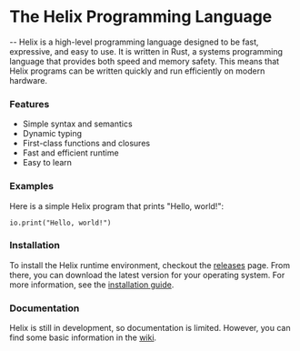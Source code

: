 # The Helix Programming Language
--
Helix is a high-level programming language designed to be fast, expressive, and easy to use. It is written in Rust, a systems programming language that provides both speed and memory safety. This means that Helix programs can be written quickly and run efficiently on modern hardware.

### Features
- Simple syntax and semantics
- Dynamic typing 
- First-class functions and closures
- Fast and efficient runtime
- Easy to learn

### Examples
Here is a simple Helix program that prints "Hello, world!":

```helix
io.print("Hello, world!")
```

### Installation
To install the Helix runtime environment, checkout the [releases](https://github.com/arjpeg/helix/releases) page. From there, you can download the latest version for your operating system. For more information, see the [installation guide](https://github.com/arjpeg/helix/wiki/Installation).

### Documentation
Helix is still in development, so documentation is limited. However, you can find some basic information in the [wiki](https://github.com/arjpeg/helix/wiki). 
